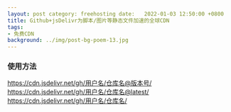 ```yaml
---
layout: post category: freehosting date:   2022-01-03 12:50:00 +0800
title: Github+jsDelivr为脚本/图片等静态文件加速的全球CDN
tags:
- 免费CDN
background: ../img/post-bg-poem-13.jpg
---
```




### 使用方法<br>
https://cdn.jsdelivr.net/gh/用户名/仓库名@版本号/<br>
https://cdn.jsdelivr.net/gh/用户名/仓库名@latest/<br>
https://cdn.jsdelivr.net/gh/用户名/仓库名/<br>